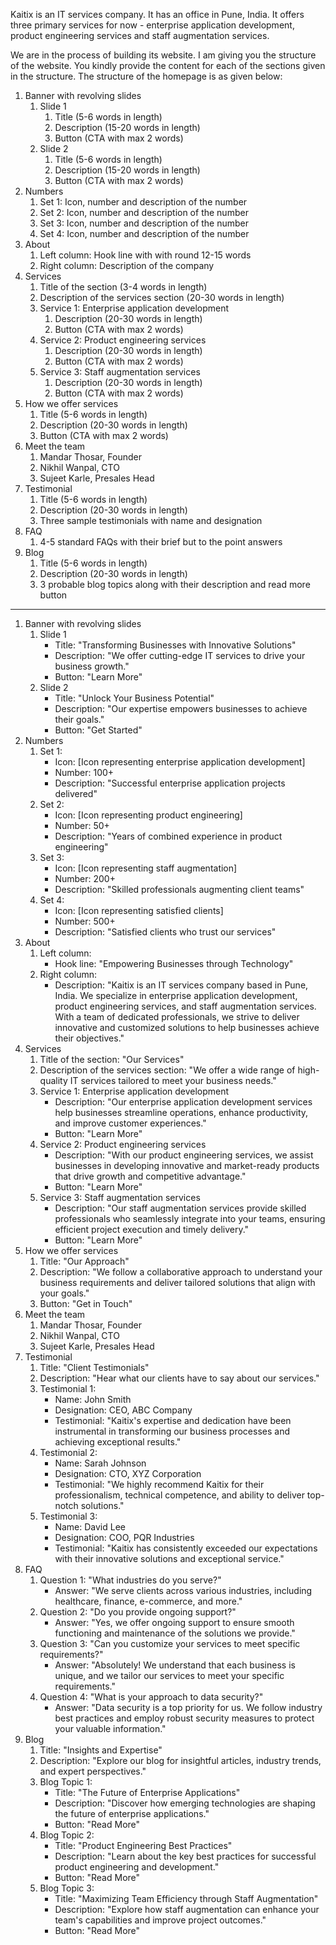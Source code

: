 Kaitix is an IT services company. It has an office in Pune, India. It offers three primary services for now - enterprise application development, product engineering services and staff augmentation services. 

We are in the process of building its website. I am giving you the structure of the website. You kindly provide the content for each of the sections given in the structure. The structure of the homepage is as given below:

1. Banner with revolving slides
   1. Slide 1
      1. Title (5-6 words in length)
      2. Description (15-20 words in length)
      3. Button (CTA with max 2 words)
   2. Slide 2
      1. Title (5-6 words in length)
      2. Description (15-20 words in length)
      3. Button (CTA with max 2 words)
2. Numbers
   1. Set 1: Icon, number and description of the number
   2. Set 2: Icon, number and description of the number
   3. Set 3: Icon, number and description of the number
   4. Set 4: Icon, number and description of the number
3. About
   1. Left column: Hook line with with round 12-15 words
   2. Right column: Description of the company
4. Services
   1. Title of the section (3-4 words in length)
   2. Description of the services section (20-30 words in length)
   3. Service 1: Enterprise application development
      1. Description (20-30 words in length)
      2. Button (CTA with max 2 words)
   4. Service 2: Product engineering services
      1. Description (20-30 words in length)
      2. Button (CTA with max 2 words)
   5. Service 3: Staff augmentation services
      1. Description (20-30 words in length)
      2. Button (CTA with max 2 words)
5. How we offer services
   1. Title (5-6 words in length)
   2. Description (20-30 words in length)
   3. Button (CTA with max 2 words)
6. Meet the team
   1. Mandar Thosar, Founder
   2. Nikhil Wanpal, CTO
   3. Sujeet Karle, Presales Head
7. Testimonial
   1. Title (5-6 words in length)
   2. Description (20-30 words in length)
   3. Three sample testimonials with name and designation
8. FAQ
   1. 4-5 standard FAQs with their brief but to the point answers
9. Blog
   1. Title (5-6 words in length)
   2. Description (20-30 words in length)
   3. 3 probable blog topics along with their description and read more button

---



1. Banner with revolving slides
   1. Slide 1
      - Title: "Transforming Businesses with Innovative Solutions"
      - Description: "We offer cutting-edge IT services to drive your business growth."
      - Button: "Learn More"
   2. Slide 2
      - Title: "Unlock Your Business Potential"
      - Description: "Our expertise empowers businesses to achieve their goals."
      - Button: "Get Started"
2. Numbers
   1. Set 1:
      - Icon: [Icon representing enterprise application development]
      - Number: 100+
      - Description: "Successful enterprise application projects delivered"
   2. Set 2:
      - Icon: [Icon representing product engineering]
      - Number: 50+
      - Description: "Years of combined experience in product engineering"
   3. Set 3:
      - Icon: [Icon representing staff augmentation]
      - Number: 200+
      - Description: "Skilled professionals augmenting client teams"
   4. Set 4:
      - Icon: [Icon representing satisfied clients]
      - Number: 500+
      - Description: "Satisfied clients who trust our services"
3. About
   1. Left column:
      - Hook line: "Empowering Businesses through Technology"
   2. Right column:
      - Description: "Kaitix is an IT services company based in Pune, India. We specialize in enterprise application development, product engineering services, and staff augmentation services. With a team of dedicated professionals, we strive to deliver innovative and customized solutions to help businesses achieve their objectives."
4. Services
   1. Title of the section: "Our Services"
   2. Description of the services section: "We offer a wide range of high-quality IT services tailored to meet your business needs."
   3. Service 1: Enterprise application development
      - Description: "Our enterprise application development services help businesses streamline operations, enhance productivity, and improve customer experiences."
      - Button: "Learn More"
   4. Service 2: Product engineering services
      - Description: "With our product engineering services, we assist businesses in developing innovative and market-ready products that drive growth and competitive advantage."
      - Button: "Learn More"
   5. Service 3: Staff augmentation services
      - Description: "Our staff augmentation services provide skilled professionals who seamlessly integrate into your teams, ensuring efficient project execution and timely delivery."
      - Button: "Learn More"
5. How we offer services
   1. Title: "Our Approach"
   2. Description: "We follow a collaborative approach to understand your business requirements and deliver tailored solutions that align with your goals."
   3. Button: "Get in Touch"
6. Meet the team
   1. Mandar Thosar, Founder
   2. Nikhil Wanpal, CTO
   3. Sujeet Karle, Presales Head
7. Testimonial
   1. Title: "Client Testimonials"
   2. Description: "Hear what our clients have to say about our services."
   3. Testimonial 1:
      - Name: John Smith
      - Designation: CEO, ABC Company
      - Testimonial: "Kaitix's expertise and dedication have been instrumental in transforming our business processes and achieving exceptional results."
   4. Testimonial 2:
      - Name: Sarah Johnson
      - Designation: CTO, XYZ Corporation
      - Testimonial: "We highly recommend Kaitix for their professionalism, technical competence, and ability to deliver top-notch solutions."
   5. Testimonial 3:
      - Name: David Lee
      - Designation: COO, PQR Industries
      - Testimonial: "Kaitix has consistently exceeded our expectations with their innovative solutions and exceptional service."
8. FAQ
   1. Question 1: "What industries do you serve?"
      - Answer: "We serve clients across various industries, including healthcare, finance, e-commerce, and more."
   2. Question 2: "Do you provide ongoing support?"
      - Answer: "Yes, we offer ongoing support to ensure smooth functioning and maintenance of the solutions we provide."
   3. Question 3: "Can you customize your services to meet specific requirements?"
      - Answer: "Absolutely! We understand that each business is unique, and we tailor our services to meet your specific requirements."
   4. Question 4: "What is your approach to data security?"
      - Answer: "Data security is a top priority for us. We follow industry best practices and employ robust security measures to protect your valuable information."
9. Blog
   1. Title: "Insights and Expertise"
   2. Description: "Explore our blog for insightful articles, industry trends, and expert perspectives."
   3. Blog Topic 1:
      - Title: "The Future of Enterprise Applications"
      - Description: "Discover how emerging technologies are shaping the future of enterprise applications."
      - Button: "Read More"
   4. Blog Topic 2:
      - Title: "Product Engineering Best Practices"
      - Description: "Learn about the key best practices for successful product engineering and development."
      - Button: "Read More"
   5. Blog Topic 3:
      - Title: "Maximizing Team Efficiency through Staff Augmentation"
      - Description: "Explore how staff augmentation can enhance your team's capabilities and improve project outcomes."
      - Button: "Read More"